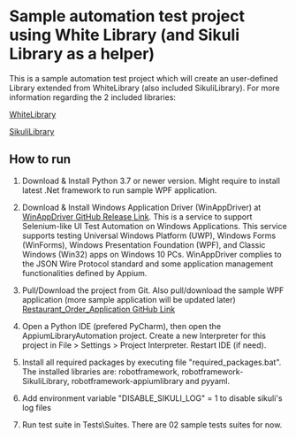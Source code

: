 # Sample automation test project using White Library (and Sikuli Library as a helper)

This is a sample automation test project which will create an user-defined Library extended from WhiteLibrary (also included SikuliLibrary). For more information regarding the 2 included libraries:

[WhiteLibrary](https://github.com/Omenia/robotframework-whitelibrary)

[SikuliLibrary](https://github.com/rainmanwy/robotframework-SikuliLibrary)

## How to run

1. Download & Install Python 3.7 or newer version. Might require to install latest .Net framework to run sample WPF application.

3. Download & Install Windows Application Driver (WinAppDriver) at [WinAppDriver GitHub Release Link](https://github.com/Microsoft/WinAppDriver/releases). This is a service to support Selenium-like UI Test Automation on Windows Applications. This service supports testing Universal Windows Platform (UWP), Windows Forms (WinForms), Windows Presentation Foundation (WPF), and Classic Windows (Win32) apps on Windows 10 PCs. WinAppDriver complies to the JSON Wire Protocol standard and some application management functionalities defined by Appium.

4. Pull/Download the project from Git. Also pull/download the sample WPF application (more sample application will be updated later) [Restaurant_Order_Application GitHub Link](https://github.com/mtran21081990/WinAppAutomation/tree/master/SampleApplication/Restaurant_Order_Application)

5. Open a Python IDE (prefered PyCharm), then open the AppiumLibraryAutomation project. Create a new Interpreter for this project in File > Settings > Project Interpreter. Restart IDE (if need).

6. Install all required packages by executing file "required_packages.bat". The installed libraries are: robotframework, robotframework-SikuliLibrary, robotframework-appiumlibrary and pyyaml.

7. Add environment variable "DISABLE_SIKULI_LOG" = 1 to disable sikuli's log files

8. Run test suite in Tests\Suites. There are 02 sample tests suites for now. 
